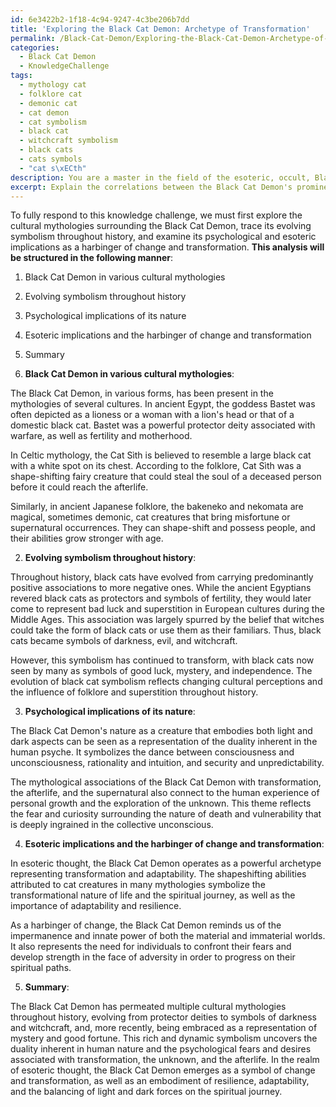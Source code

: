 ```yaml
---
id: 6e3422b2-1f18-4c94-9247-4c3be206b7dd
title: 'Exploring the Black Cat Demon: Archetype of Transformation'
permalink: /Black-Cat-Demon/Exploring-the-Black-Cat-Demon-Archetype-of-Transformation/
categories:
  - Black Cat Demon
  - KnowledgeChallenge
tags:
  - mythology cat
  - folklore cat
  - demonic cat
  - cat demon
  - cat symbolism
  - black cat
  - witchcraft symbolism
  - black cats
  - cats symbols
  - "cat s\xECth"
description: You are a master in the field of the esoteric, occult, Black Cat Demon and Education. You are a writer of tests, challenges, books and deep knowledge on Black Cat Demon for initiates and students to gain deep insights and understanding from. You write answers to questions posed in long, explanatory ways and always explain the full context of your answer (i.e., related concepts, formulas, examples, or history), as well as the step-by-step thinking process you take to answer the challenges. Be rigorous and thorough, and summarize the key themes, ideas, and conclusions at the end.
excerpt: Explain the correlations between the Black Cat Demon's prominence in various cultural mythologies and its evolving symbolism throughout history, while considering the psychological and esoteric implications of its nature as a harbinger of change and transformation.
---
```

To fully respond to this knowledge challenge, we must first explore the cultural mythologies surrounding the Black Cat Demon, trace its evolving symbolism throughout history, and examine its psychological and esoteric implications as a harbinger of change and transformation. **This analysis will be structured in the following manner**:

1. Black Cat Demon in various cultural mythologies
2. Evolving symbolism throughout history
3. Psychological implications of its nature
4. Esoteric implications and the harbinger of change and transformation
5. Summary

1. **Black Cat Demon in various cultural mythologies**:

The Black Cat Demon, in various forms, has been present in the mythologies of several cultures. In ancient Egypt, the goddess Bastet was often depicted as a lioness or a woman with a lion's head or that of a domestic black cat. Bastet was a powerful protector deity associated with warfare, as well as fertility and motherhood.

In Celtic mythology, the Cat Sìth is believed to resemble a large black cat with a white spot on its chest. According to the folklore, Cat Sìth was a shape-shifting fairy creature that could steal the soul of a deceased person before it could reach the afterlife.

Similarly, in ancient Japanese folklore, the bakeneko and nekomata are magical, sometimes demonic, cat creatures that bring misfortune or supernatural occurrences. They can shape-shift and possess people, and their abilities grow stronger with age.

2. **Evolving symbolism throughout history**:

Throughout history, black cats have evolved from carrying predominantly positive associations to more negative ones. While the ancient Egyptians revered black cats as protectors and symbols of fertility, they would later come to represent bad luck and superstition in European cultures during the Middle Ages. This association was largely spurred by the belief that witches could take the form of black cats or use them as their familiars. Thus, black cats became symbols of darkness, evil, and witchcraft.

However, this symbolism has continued to transform, with black cats now seen by many as symbols of good luck, mystery, and independence. The evolution of black cat symbolism reflects changing cultural perceptions and the influence of folklore and superstition throughout history.

3. **Psychological implications of its nature**:

The Black Cat Demon's nature as a creature that embodies both light and dark aspects can be seen as a representation of the duality inherent in the human psyche. It symbolizes the dance between consciousness and unconsciousness, rationality and intuition, and security and unpredictability.

The mythological associations of the Black Cat Demon with transformation, the afterlife, and the supernatural also connect to the human experience of personal growth and the exploration of the unknown. This theme reflects the fear and curiosity surrounding the nature of death and vulnerability that is deeply ingrained in the collective unconscious.

4. **Esoteric implications and the harbinger of change and transformation**:

In esoteric thought, the Black Cat Demon operates as a powerful archetype representing transformation and adaptability. The shapeshifting abilities attributed to cat creatures in many mythologies symbolize the transformational nature of life and the spiritual journey, as well as the importance of adaptability and resilience.

As a harbinger of change, the Black Cat Demon reminds us of the impermanence and innate power of both the material and immaterial worlds. It also represents the need for individuals to confront their fears and develop strength in the face of adversity in order to progress on their spiritual paths.

5. **Summary**:

The Black Cat Demon has permeated multiple cultural mythologies throughout history, evolving from protector deities to symbols of darkness and witchcraft, and, more recently, being embraced as a representation of mystery and good fortune. This rich and dynamic symbolism uncovers the duality inherent in human nature and the psychological fears and desires associated with transformation, the unknown, and the afterlife. In the realm of esoteric thought, the Black Cat Demon emerges as a symbol of change and transformation, as well as an embodiment of resilience, adaptability, and the balancing of light and dark forces on the spiritual journey.

